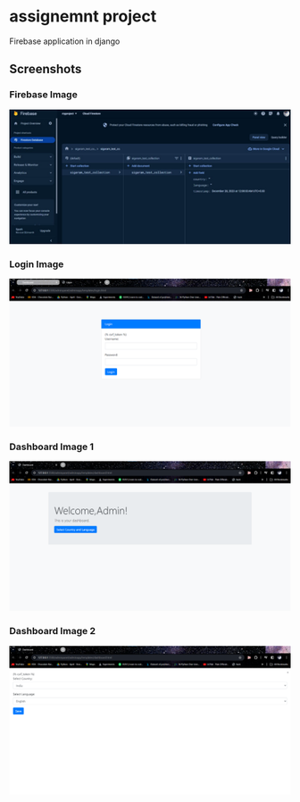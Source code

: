 # assignemnt project
Firebase application in django

## Screenshots

### Firebase Image
![Firebase](output_images/firebase.jpg)

### Login Image
![Login](output_images/login.png)

### Dashboard Image 1
![Dashboard 1](output_images/dashboard1.png)

### Dashboard Image 2
![Dashboard 2](output_images/dashboard2.png)
